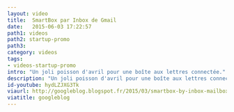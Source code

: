 ```yaml
---
layout: video
title:  SmartBox par Inbox de Gmail
date:   2015-06-03 17:22:57
path1: videos
path2: startup-promo
path3:
category: videos
tags:
- videos-startup-promo
intro: "Un joli poisson d'avril pour une boîte aux lettres connectée."
description: "Un joli poisson d'avril pour une boîte aux lettres connectée."
id-youtube: hydLZJXG3Tk
viaurl: http://googleblog.blogspot.fr/2015/03/smartbox-by-inbox-mailbox-of-tomorrow.html
viatitle: googleblog
---
```

